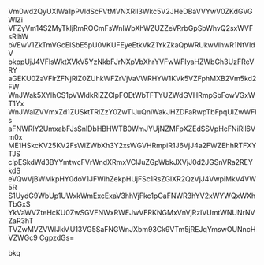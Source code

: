 Vm0wd2QyUXlWa1pPVldScFVtMVNXRll3Wkc5V2JHeDBaVVYwV0ZKdGVGWlZi
VFZyVm14S2MyTkljRmROCmFsWnlWbXhWZUZZeVRrbGpSbWhvQ2sxWVFsRlhW
bVEwV1ZkTmVGcElSbE5pU0VKUFEyeEtkVkZ1YkZkaQpWRUkwVlhwR1NtVldV
bkppUjJ4VFlsWktXVkV5YzNkbFJrNXpVbXhrYVFwWFIyaHZWbGh3UzFReVRY
aGEKU0ZaVFlrZFNjRlZ0ZUhkWFZrVjVaVWRHYW1KVk5VZFphMXB2Vm5kd2FW
WnJWak5XYlhCS1pVWldkRlZZClpFOEtWbTFTYUZWdGVHRmpSbFowVGxWT1Yx
WnJWalZVVmxZd1ZUSktTRlZzY0ZwTlJuQnlWakJHZDFaRwpTbFpqUlZwWFls
aFNWRlY2UmxabFJsSnlDbHBHWTB0WmJYUjNZMFpXZEdSSVpHcFNiRll6Vm0x
ME1HSkcKV25KV2FsWlZWbXh3Y2xsWGVHRmpiR1J6VjJ4a2FWZEhhRTFXYTJS
clpESkdWd3BYYmtwcFVrWndXRmxVClJuZGpWbkJXVjJ0d2JGSnVRa2REYkdS
eVQwVjBWMkpHY0doV1JFWlhZekpHUjFSc1RsZGlXR2QzVjJ4VwpiMkV4VW5R
S1UydG9WbUp1UWxkWmExcExaV3hhVjFkc1pGaFNWR3hYV2xWYWQxWXhTbGxS
YkVaWVZteHcKU0ZwSGVFNWxRWEJwVFRKNGMxVnVjRzlVUmtWNUNrNVZaR3hT
TVZwMVZVWlJkMU13VG5SaFNGWnJXbm93Ck9VTm5jREJqYmswOUNncHVZWGc9
CgpzdGs=

bkq